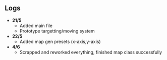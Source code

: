 ## Logs
- **21/5**
  - Added main file
  - Prototype targetting/moving system
- **22/5**
  - Added map gen presets (x-axis,y-axis)
- **4/6**
  - Scrapped and reworked everything, finished map class successfully
